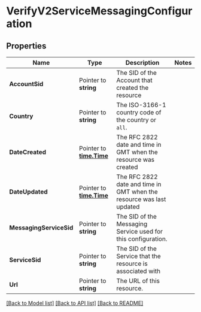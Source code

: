 # VerifyV2ServiceMessagingConfiguration

## Properties

Name | Type | Description | Notes
------------ | ------------- | ------------- | -------------
**AccountSid** | Pointer to **string** | The SID of the Account that created the resource |
**Country** | Pointer to **string** | The ISO-3166-1 country code of the country or `all`. |
**DateCreated** | Pointer to [**time.Time**](time.Time.md) | The RFC 2822 date and time in GMT when the resource was created |
**DateUpdated** | Pointer to [**time.Time**](time.Time.md) | The RFC 2822 date and time in GMT when the resource was last updated |
**MessagingServiceSid** | Pointer to **string** | The SID of the Messaging Service used for this configuration. |
**ServiceSid** | Pointer to **string** | The SID of the Service that the resource is associated with |
**Url** | Pointer to **string** | The URL of this resource. |

[[Back to Model list]](../README.md#documentation-for-models) [[Back to API list]](../README.md#documentation-for-api-endpoints) [[Back to README]](../README.md)


